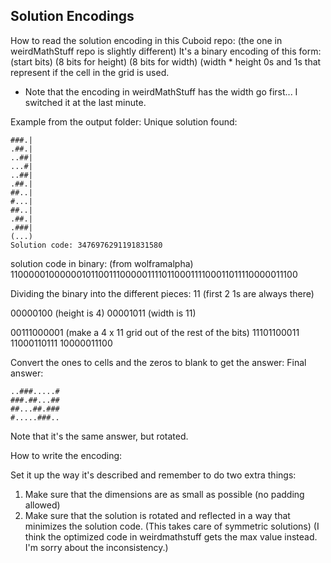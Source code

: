 
## Solution Encodings

How to read the solution encoding in this Cuboid repo: (the one in weirdMathStuff repo is slightly different)
It's a binary encoding of this form:
(start bits)
(8 bits for height)
(8 bits for width)
(width * height 0s and 1s that represent if the cell in the grid is used.


- Note that the encoding in weirdMathStuff has the width go first... I switched it at the last minute.

Example from the output folder:
Unique solution found:
```
###.|
.##.|
..##|
...#|
..##|
.##.|
##..|
#...|
##..|
.##.|
.###|
(...)
Solution code: 3476976291191831580
```

solution code in binary: (from wolframalpha)
11000001000000101100111000001111011000111100011011110000011100


Dividing the binary into the different pieces:
11 (first 2 1s are always there)

00000100 (height is 4)
00001011 (width is 11)

00111000001 (make a 4 x 11 grid out of the rest of the bits)
11101100011
11000110111
10000011100

Convert the ones to cells and the zeros to blank to get the answer:
Final answer:
```
..###.....#
###.##...##
##...##.###
#.....###..
```

Note that it's the same answer, but rotated.


How to write the encoding:

Set it up the way it's described and remember to do two extra things:
1) Make sure that the dimensions are as small as possible (no padding allowed)
2) Make sure that the solution is rotated and reflected in a way that minimizes the solution code. (This takes care of symmetric solutions) (I think the optimized code in weirdmathstuff gets the max value instead. I'm sorry about the inconsistency.)

